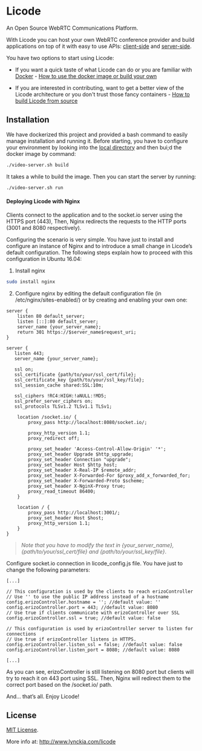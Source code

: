 # Licode

An Open Source WebRTC Communications Platform.

With Licode you can host your own WebRTC conference provider and build applications on top of it with easy to use APIs: [client-side](http://licode.readthedocs.io/en/master/client_api/) and [server-side](http://licode.readthedocs.io/en/master/server_api/).

You have two options to start using Licode:

* If you want a quick taste of what Licode can do or you are familiar with [Docker](http://www.docker.com) - [How to use the docker image or build your own](http://licode.readthedocs.io/en/master/docker/)

* If you are interested in contributing, want to get a better view of the Licode architecture or you don't trust those fancy containers - [How to build Licode from source](http://licode.readthedocs.io/en/master/from_source/)

## Installation

We have dockerized this project and provided a bash command to easily manage installation and running it. Before starting, you have to configure your environment by looking into the [local directory](https://github.com/hamidgh83/licode/tree/master/local) and then bui;d the docker image by command: 

```bash
./video-server.sh build
```

It takes a while to build the image. Then you can start the server by running:

```bash
./video-server.sh run
```

#### Deploying Licode with Nginx

Clients connect to the application and to the socket.io server using the HTTPS port (443), Then, Nginx redirects the requests to the HTTP ports (3001 and 8080 respectively).

Configuring the scenario is very simple. You have just to install and configure an instance of Nginx and to introduce a small change in Licode’s default configuration. The following steps explain how to proceed with this configuration in Ubuntu 16.04:

1. Install nginx
```bash
sudo install nginx
```

2. Configure nginx by editing the default configuration file (in /etc/nginx/sites-enabled/) or by creating and enabling your own one:

```nginx
server {
    listen 80 default_server;
    listen [::]:80 default_server;
    server_name {your_server_name};
    return 301 https://$server_name$request_uri;
}

server {
   listen 443;
   server_name {your_server_name};

   ssl on;
   ssl_certificate {path/to/your/ssl_cert/file};
   ssl_certificate_key {path/to/your/ssl_key/file};
   ssl_session_cache shared:SSL:10m;

   ssl_ciphers !RC4:HIGH:!aNULL:!MD5;
   ssl_prefer_server_ciphers on;
   ssl_protocols TLSv1.2 TLSv1.1 TLSv1;

	location /socket.io/ {
		proxy_pass http://localhost:8080/socket.io/;

		proxy_http_version 1.1;
		proxy_redirect off;

		proxy_set_header 'Access-Control-Allow-Origin' '*';
		proxy_set_header Upgrade $http_upgrade;
		proxy_set_header Connection "upgrade";
		proxy_set_header Host $http_host;
		proxy_set_header X-Real-IP $remote_addr;
		proxy_set_header X-Forwarded-For $proxy_add_x_forwarded_for;
		proxy_set_header X-Forwarded-Proto $scheme;
		proxy_set_header X-NginX-Proxy true;
		proxy_read_timeout 86400;
	}

	location / {
		proxy_pass http://localhost:3001/;
		proxy_set_header Host $host;
		proxy_http_version 1.1;
	}
}
```

> *Note that you have to modify the text in {your_server_name}, {path/to/your/ssl_cert/file} and {path/to/your/ssl_key/file}*.

Configure socket.io connection in licode_config.js file. You have just to change the following parameters:

```nginx
[...]

// This configuration is used by the clients to reach erizoController
// Use '' to use the public IP address instead of a hostname
config.erizoController.hostname = ''; //default value: ''
config.erizoController.port = 443; //default value: 8080
// Use true if clients communicate with erizoController over SSL
config.erizoController.ssl = true; //default value: false

// This configuration is used by erizoController server to listen for connections
// Use true if erizoController listens in HTTPS.
config.erizoController.listen_ssl = false; //default value: false
config.erizoController.listen_port = 8080; //default value: 8080

[...]
```
As you can see, erizoController is still listening on 8080 port but clients will try to reach it on 443 port using SSL. Then, Nginx will redirect them to the correct port based on the /socket.io/ path.

And… that’s all. Enjoy Licode!

## License

[MIT License](https://github.com/lynckia/licode/blob/master/LICENSE).

More info at:
http://www.lynckia.com/licode
